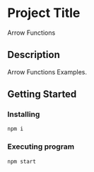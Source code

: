 # Project Title

Arrow Functions

## Description

Arrow Functions Examples.

## Getting Started

### Installing

```
npm i
```

### Executing program

```
npm start
```